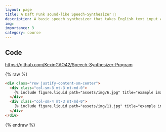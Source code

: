 ```yaml
---
layout: page
title: A Daft Punk sound-like Speech-Synthesizer 🤖️
description: A basic speech synthesizer that takes English text input and convert it into a concatenated speech.
img:
importance: 3
category: course
---
```


## Code

https://github.com/KexinGAO42/Speech-Synthesizer-Program



{% raw %}

```html
<div class="row justify-content-sm-center">
  <div class="col-sm-8 mt-3 mt-md-0">
    {% include figure.liquid path="assets/img/6.jpg" title="example image" class="img-fluid rounded z-depth-1" %}
  </div>
  <div class="col-sm-4 mt-3 mt-md-0">
    {% include figure.liquid path="assets/img/11.jpg" title="example image" class="img-fluid rounded z-depth-1" %}
  </div>
</div>
```

{% endraw %}
